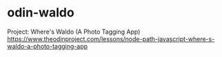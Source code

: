 # odin-waldo

Project: Where's Waldo (A Photo Tagging App) https://www.theodinproject.com/lessons/node-path-javascript-where-s-waldo-a-photo-tagging-app
